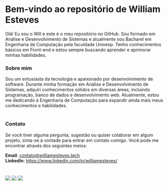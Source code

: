 # Bem-vindo ao repositório de <strong>William Esteves</strong>

Olá! Eu sou o Will e este é o meu repositório no GitHub. Sou formado em Análise e Desenvolvimento de Sistemas e atualmente sou Bacharel em Engenharia de Computação pela faculdade Univesp. Tenho conhecimentos básicos em Front-end e estou sempre buscando aprender e aprimorar minhas habilidades.

### Sobre mim
Sou um entusiasta da tecnologia e apaixonado por desenvolvimento de software. Durante minha formação em Análise e Desenvolvimento de Sistemas, adquiri conhecimentos sólidos em diversas áreas, incluindo programação, banco de dados e desenvolvimento web. Atualmente, estou me dedicando à Engenharia de Computação para expandir ainda mais meus conhecimentos e habilidades. <br><br>


### Contato
Se você tiver alguma pergunta, sugestão ou quiser colaborar em algum projeto, sinta-se à vontade para entrar em contato comigo. Você pode me encontrar através dos seguintes meios:

<b>Email</b>: contato@williamesteves.tech <br>
<b>LinkedIn</b>: https://www.linkedin.com/in/williamesteves/
# 
<a href="https://twitter.com/_williamesteves">![](https://img.shields.io/badge/LinkedIn-0077B5?style=for-the-badge&logo=linkedin&logoColor=white)</a> 
<a href="https://t.me/william_estevez">![](https://img.shields.io/badge/Telegram-2CA5E0?style=for-the-badge&logo=telegram&logoColor=white)</a> 
<a href="https://www.linkedin.com/in/williamesteves/">![](https://img.shields.io/badge/Twitter-1DA1F2?style=for-the-badge&logo=twitter&logoColor=white)</a> 









